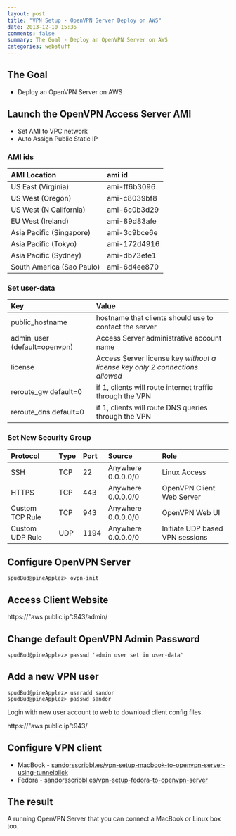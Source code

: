 ```yaml
---
layout: post
title: "VPN Setup - OpenVPN Server Deploy on AWS"
date: 2013-12-10 15:36
comments: false
summary: The Goal - Deploy an OpenVPN Server on AWS
categories: webstuff
---
```


## The Goal
- Deploy an OpenVPN Server on AWS



## Launch the OpenVPN Access Server AMI

- Set AMI to VPC network
- Auto Assign Public Static IP

### AMI ids

| AMI Location       | ami id         
|:-------------|:-------------
|US East (Virginia)| ami-ff6b3096
|US West (Oregon)| ami-c8039bf8
|US West (N California)| ami-6c0b3d29
|EU West (Ireland)| ami-89d83afe
|Asia Pacific (Singapore)| ami-3c9bce6e
|Asia Pacific (Tokyo)| ami-172d4916
|Asia Pacific (Sydney)| ami-db73efe1
|South America (Sao Paulo)| ami-6d4ee870 




### Set user-data

|Key|Value         
|:---|:----
|public_hostname    |hostname that clients should use to contact the server
|admin_user (default=openvpn)    |Access Server administrative account name
|license     |Access Server license key _without a license key only 2 connections allowed_
|reroute_gw default=0 |if 1, clients will route internet traffic through the VPN
|reroute_dns default=0 | if 1, clients will route DNS queries through the VPN


### Set New Security Group

|  Protocol    |  Type    |  Port    |  Source     |  Role
|:---------|:------------|:---------|:------------|:-----------
|SSH    |TCP    |22    |Anywhere 0.0.0.0/0| Linux Access
|HTTPS    |TCP    |443    |Anywhere 0.0.0.0/0| OpenVPN Client Web Server
|Custom TCP Rule     |TCP     |943    |Anywhere 0.0.0.0/0| OpenVPN Web UI
|Custom UDP Rule     |UDP    |1194    |Anywhere 0.0.0.0/0| Initiate UDP based VPN sessions



## Configure OpenVPN Server


~~~
spudBud@pineApplez> ovpn-init
~~~

## Access Client Website

https://"aws public ip":943/admin/

## Change default OpenVPN Admin Password


~~~
spudBud@pineApplez> passwd 'admin user set in user-data'
~~~

## Add a new VPN user


~~~
spudBud@pineApplez> useradd sandor
spudBud@pineApplez> passwd sandor
~~~


Login with new user account to web to download client config files.

https://"aws public ip":943/

## Configure VPN client


- MacBook - [sandorsscribbl.es/vpn-setup-macbook-to-openvpn-server-using-tunnelblick](http://sandorsscribbl.es/vpn-setup-macbook-to-openvpn-server-using-tunnelblick/)
- Fedora  - [sandorsscribbl.es/vpn-setup-fedora-to-openvpn-server](http://sandorsscribbl.es/vpn-setup-fedora-to-openvpn-server/)



## The result

A running OpenVPN Server that you can connect a MacBook or Linux box too.
